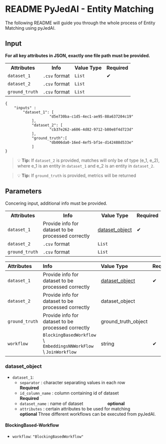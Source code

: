 # README PyJedAI - Entity Matching

The following README will guide you through the whole process of Entity Matching using pyJedAI.

## Input
**For all key attributes in JSON, exactly one file path must be provided.**

<table>
  <tr>
    <th>Attributes</th>
    <th>Info</th>
    <th>Value Type</th>
    <th>Required</th>
  </tr>
  <tr>
    <td><code>dataset_1</code></td>
    <td><code>.csv</code> format</td>
    <td><code>List</code></td>
    <td>&#10004;</td>
  </tr>
  <tr>
    <td><code>dataset_2</code></td>
    <td><code>.csv</code> format</td>
    <td><code>List</code></td>
    <td></td>
  </tr>
  <tr>
    <td><code>ground_truth</code></td>
    <td><code>.csv</code> format</td>
    <td><code>List</code></td>
    <td></td>
  </tr>
</table>

```
{
	"inputs" :
		"dataset_1": [
            		"d5e730ba-c1d5-4ec1-ae95-88a637204c19"
        	],
        	"dataset_2": [
            		"cb37e262-a606-4d82-9712-b80e8f4d723d"
        	],
        	"ground_truth":[
            		"db006da0-16ed-4ef5-bf1e-d142488d533e"
        	]
}
```
>  &#x1F4A1; **Tip:** If `dataset_2` is provided, matches will only be of type (e_1, e_2), where e_1 is an entity in `dataset_1` and e_2 is an entity in `dataset_2`.

>  &#x1F4A1; **Tip:** If `ground_truth` is provided, metrics will be returned
## Parameters
Concering input, additional info must be provided.

<table>
  <tr>
    <th>Attributes</th>
    <th>Info</th>
    <th>Value Type</th>
    <th>Required</th>
  </tr>
  <tr>
	  <td><code>dataset_1</code></td>
	  <td>Provide info for dataset to be processed correctly</td>
	  <td><a href="#dataset_object">dataset_object</a></td>
	  <td>&#10004;</td> 
  </tr>
  <tr>
    <td><code>dataset_2</code></td>
    <td><code>.csv</code> format</td>
    <td><code>List</code></td>
    <td></td>
  </tr>
  <tr>
    <td><code>ground_truth</code></td>
    <td><code>.csv</code> format</td>
    <td><code>List</code></td>
    <td></td>
  </tr>
</table>

| Attributes | Info | Value Type | Required  
| :--- | :--- | :--- | :---
`dataset_1` | Provide info for dataset to be processed correctly | [dataset_object](#dataset_object) |  &#10004; 
`dataset_2` | Provide info for dataset to be processed correctly | dataset_object |  
`ground_truth` | Provide info for dataset to be processed correctly | ground_truth_object |  
`workflow` | `BlockingBasedWorkflow` \ `EmbeddingsNNWorkFlow` \ `JoinWorkflow` | string | &#10004;

### dataset_object
* `dataset_1`: 
	*  `separator` : character separating values in each row &nbsp;&nbsp;&nbsp;&nbsp;&nbsp;&nbsp;&nbsp;&nbsp;&nbsp;&nbsp;&nbsp;&nbsp;&nbsp;&nbsp;&nbsp;&nbsp;&nbsp;&nbsp; **Required**
	*  `id_column_name` : column containing id of dataset &nbsp;&nbsp;&nbsp;&nbsp;&nbsp;&nbsp;&nbsp;&nbsp;&nbsp;&nbsp;&nbsp;&nbsp;&nbsp;&nbsp;&nbsp;&nbsp;&nbsp;&nbsp; **Required**
	*  `dataset_name` : name of dataset &nbsp;&nbsp;&nbsp;&nbsp;&nbsp;&nbsp;&nbsp;&nbsp;&nbsp;&nbsp;&nbsp;&nbsp;&nbsp;&nbsp;&nbsp;&nbsp;&nbsp;&nbsp; **optional**
   	*  `attributes` : certain attributes to be used for matching &nbsp;&nbsp;&nbsp;&nbsp;&nbsp;&nbsp;&nbsp;&nbsp;&nbsp;&nbsp;&nbsp;&nbsp;&nbsp;&nbsp;&nbsp;&nbsp;&nbsp;&nbsp; **optional**
Three different workflows can be executed from pyJedAI.



#### BlockingBased-Workflow
* `workflow`: `"BlockingBasedWorkflow"`

